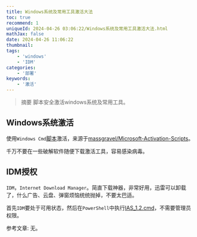 ```yaml
---
title: Windows系统及常用工具激活大法
toc: true
recommend: 1
uniqueId: 2024-04-26 03:06:22/Windows系统及常用工具激活大法.html
mathJax: false
date: 2024-04-26 11:06:22
thumbnail:
tags:
    - 'windows'
    - 'IDM'
categories:
    - '部署'
keywords:
    - '激活'
---
```

> 摘要
脚本安全激活windows系统及常用工具。
<!-- more -->
## Windows系统激活

使用`Windows Cmd`[脚本](https://github.com/gh503/xdeploy/blob/master/windows/MAS_AIO-CRC32_60BA35A8.cmd)激活，来源于[massgravel/Microsoft-Activation-Scripts](https://github.com/massgravel/Microsoft-Activation-Scripts/tree/master/MAS/All-In-One-Version)。

千万不要在一些破解软件随便下载激活工具，容易感染病毒。

## IDM授权

`IDM`，`Internet Download Manager`。简直下载神器，非常好用，迅雷可以卸载了，什么广告、云盘、弹窗烦恼统统抛掉，不要太巴适。

首先`IDM`要处于可用状态，然后在`PowerShell`中执行[IAS_1.2.cmd](https://github.com/gh503/xdeploy/blob/master/windows/idm/IAS_1.2.cmd)，不需要管理员权限。

参考文章:
无。
